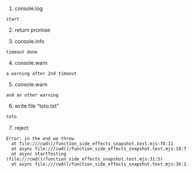 1. console.log
```console
start
```

2. return promise

3. console.info
```console
timeout done
```

4. console.warn
```console
a warning after 2nd timeout
```

5. console.warn
```console
and an other warning
```

6. write file "toto.txt"
```txt
toto
```

7. reject
```undefined
Error: in the end we throw
  at file:///cwd()/function_side_effects_snapshot.test.mjs:78:11
  at async file:///cwd()/function_side_effects_snapshot.test.mjs:18:7
  at async startTesting (file:///cwd()/function_side_effects_snapshot.test.mjs:31:5)
  at async file:///cwd()/function_side_effects_snapshot.test.mjs:36:1
```